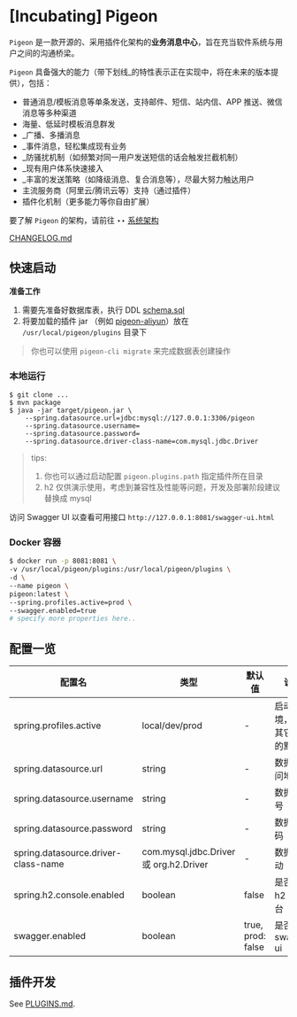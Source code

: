 # [Incubating] Pigeon

`Pigeon` 是一款开源的、采用插件化架构的**业务消息中心**，旨在充当软件系统与用户之间的沟通桥梁。

`Pigeon` 具备强大的能力（带下划线_的特性表示正在实现中，将在未来的版本提供），包括：
- 普通消息/模板消息等单条发送，支持邮件、短信、站内信、APP 推送、微信消息等多种渠道
- 海量、低延时模板消息群发
- _广播、多播消息
- _事件消息，轻松集成现有业务
- _防骚扰机制（如频繁对同一用户发送短信的话会触发拦截机制）
- _现有用户体系快速接入
- _丰富的发送策略（如降级消息、复合消息等），尽最大努力触达用户
- 主流服务商（阿里云/腾讯云等）支持（通过插件）
- 插件化机制（更多能力等你自由扩展）

要了解 `Pigeon` 的架构，请前往 ‣‣ [系统架构](docs/Arch.md)

[CHANGELOG.md](./CHANGELOG.md)

## 快速启动

**准备工作**

1. 需要先准备好数据库表，执行 DDL [schema.sql](./docs/schema.sql)
2. 将要加载的插件 jar （例如 [pigeon-aliyun](https://github.com/pigeon-cp/pigeon-aliyun)）放在 `/usr/local/pigeon/plugins` 目录下

> 你也可以使用 `pigeon-cli migrate` 来完成数据表创建操作

### 本地运行

```shell
$ git clone ...
$ mvn package
$ java -jar target/pigeon.jar \
    --spring.datasource.url=jdbc:mysql://127.0.0.1:3306/pigeon
    --spring.datasource.username=
    --spring.datasource.password=
    --spring.datasource.driver-class-name=com.mysql.jdbc.Driver
```

> tips: 
> 1. 你也可以通过启动配置 `pigeon.plugins.path` 指定插件所在目录
> 2. h2 仅供演示使用，考虑到兼容性及性能等问题，开发及部署阶段建议替换成 mysql

访问 Swagger UI 以查看可用接口 `http://127.0.0.1:8081/swagger-ui.html`

### Docker 容器

```bash
$ docker run -p 8081:8081 \
-v /usr/local/pigeon/plugins:/usr/local/pigeon/plugins \
-d \
--name pigeon \
pigeon:latest \
--spring.profiles.active=prod \
--swagger.enabled=true
# specify more properties here..
```
 
## 配置一览 

|**配置名**|**类型**|**默认值**|**说明**|
| -- | -- | -- | -- |
|spring.profiles.active|local/dev/prod|-|启动环境，影响其它配置的默认值|
|spring.datasource.url|string|-|数据库访问地址|
|spring.datasource.username|string|-|数据库账号|
|spring.datasource.password|string|-|数据库密码|
|spring.datasource.driver-class-name|com.mysql.jdbc.Driver 或 org.h2.Driver|-|数据库驱动|
|spring.h2.console.enabled|boolean|false|是否启用 h2 控制台|
|swagger.enabled|boolean|true, prod: false|是否启用 swagger ui|

## 插件开发

See [PLUGINS.md](./PLUGINS.md).

